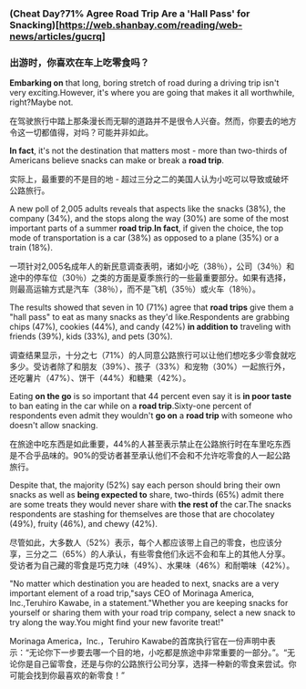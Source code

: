 ### (Cheat Day?71% Agree Road Trip Are a 'Hall Pass' for Snacking)[https://web.shanbay.com/reading/web-news/articles/gucrq]
### 出游时，你喜欢在车上吃零食吗？

**Embarking on** that long, boring stretch of road during a driving trip isn't very exciting.However, it's where you are going that makes it all worthwhile, right?Maybe not.

在驾驶旅行中踏上那条漫长而无聊的道路并不是很令人兴奋。然而，你要去的地方令这一切都值得，对吗？可能并非如此。

**In fact**, it's not the destination that matters most - more than two-thirds of Americans believe snacks can make or break a **road trip**.

实际上，最重要的不是目的地 - 超过三分之二的美国人认为小吃可以导致或破坏公路旅行。

A new poll of 2,005 adults reveals that aspects like the snacks (38%), the company (34%), and the stops along the way (30%) are some of the most important parts of a summer **road trip**.**In fact**, if given the choice, the top mode of transportation is a car (38%) as opposed to a plane (35%) or a train (18%).

一项针对2,005名成年人的新民意调查表明，诸如小吃（38％），公司（34％）和途中的停车位（30％）之类的方面是夏季旅行的一些最重要部分。如果有选择，则最高运输方式是汽车（38％），而不是飞机（35％）或火车（18％）。

The results showed that seven in 10 (71%) agree that **road trips** give them a "hall pass" to eat as many snacks as they'd like.Respondents are grabbing chips (47%), cookies (44%), and candy (42%) **in addition to** traveling with friends (39%), kids (33%), and pets (30%).

调查结果显示，十分之七（71%）的人同意公路旅行可以让他们想吃多少零食就吃多少。受访者除了和朋友（39%）、孩子（33%）和宠物（30%）一起旅行外，还吃薯片（47%）、饼干（44%）和糖果（42%）。

Eating **on the go** is so important that 44 percent even say it is **in poor taste** to ban eating in the car while on a **road trip**.Sixty-one percent of respondents even admit they wouldn't **go on** a **road trip** with someone who doesn't allow snacking.

在旅途中吃东西是如此重要，44%的人甚至表示禁止在公路旅行时在车里吃东西是不合乎品味的。90%的受访者甚至承认他们不会和不允许吃零食的人一起公路旅行。

Despite that, the majority (52%) say each person should bring their own snacks as well as **being expected to** share, two-thirds (65%) admit there are some treats they would never share with **the rest of** the car.The snacks respondents are stashing for themselves are those that are chocolatey (49%), fruity (46%), and chewy (42%).

尽管如此，大多数人（52%）表示，每个人都应该带上自己的零食，也应该分享，三分之二（65%）的人承认，有些零食他们永远不会和车上的其他人分享。受访者为自己藏的零食是巧克力味（49%）、水果味（46%）和耐嚼味（42%）。

"No matter which destination you are headed to next, snacks are a very important element of a road trip,"says CEO of Morinaga America, Inc.,Teruhiro Kawabe, in a statement."Whether you are keeping snacks for yourself or sharing them with your road trip company, select a new snack to try along the way.You might find your new favorite treat!"

Morinaga America，Inc.，Teruhiro Kawabe的首席执行官在一份声明中表示：“无论你下一步要去哪一个目的地，小吃都是旅途中非常重要的一部分。”。“无论你是自己留零食，还是与你的公路旅行公司分享，选择一种新的零食来尝试。你可能会找到你最喜欢的新零食！”
